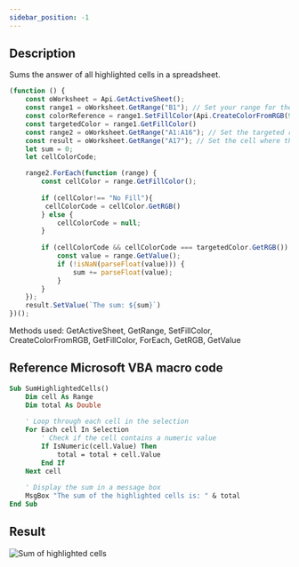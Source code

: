 ```yaml
---
sidebar_position: -1
---
```


## Description

Sums the answer of all highlighted cells in a spreadsheet.

<!-- This code snippet is shown in the screenshot. -->

<!-- eslint-skip -->

``` ts
(function () {
    const oWorksheet = Api.GetActiveSheet();
    const range1 = oWorksheet.GetRange("B1"); // Set your range for the color reference
    const colorReference = range1.SetFillColor(Api.CreateColorFromRGB(91, 155, 213)); // Set targeted background color. To use fill color from the existing range, comment this line out
    const targetedColor = range1.GetFillColor()
    const range2 = oWorksheet.GetRange("A1:A16"); // Set the targeted range in the spreadsheet
    const result = oWorksheet.GetRange("A17"); // Set the cell where the result will be displayed
    let sum = 0;
    let cellColorCode;

    range2.ForEach(function (range) {
        const cellColor = range.GetFillColor();
       
        if (cellColor!== "No Fill"){
         cellColorCode = cellColor.GetRGB() 
        } else {
            cellColorCode = null;
        }
        
        if (cellColorCode && cellColorCode === targetedColor.GetRGB()) {
            const value = range.GetValue();
            if (!isNaN(parseFloat(value))) {
                sum += parseFloat(value); 
            }
        }
    });
    result.SetValue(`The sum: ${sum}`)
})();
```

Methods used: GetActiveSheet, GetRange, SetFillColor, CreateColorFromRGB, GetFillColor, ForEach, GetRGB, GetValue

## Reference Microsoft VBA macro code

``` vb
Sub SumHighlightedCells()
    Dim cell As Range
    Dim total As Double
    
    ' Loop through each cell in the selection
    For Each cell In Selection
        ' Check if the cell contains a numeric value
        If IsNumeric(cell.Value) Then
            total = total + cell.Value
        End If
    Next cell
    
    ' Display the sum in a message box
    MsgBox "The sum of the highlighted cells is: " & total
End Sub
```

## Result

![Sum of highlighted cells](/assets/images/plugins/sum-of-highlighted-cells.png)
